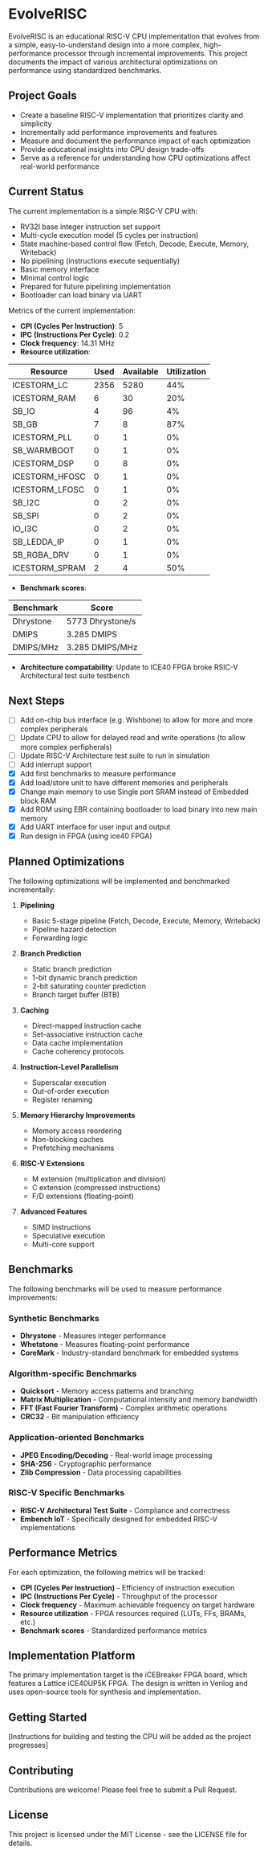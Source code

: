 # EvolveRISC

EvolveRISC is an educational RISC-V CPU implementation that evolves from a simple, easy-to-understand design into a more complex, high-performance processor through incremental improvements. This project documents the impact of various architectural optimizations on performance using standardized benchmarks.

## Project Goals

- Create a baseline RISC-V implementation that prioritizes clarity and simplicity
- Incrementally add performance improvements and features
- Measure and document the performance impact of each optimization
- Provide educational insights into CPU design trade-offs
- Serve as a reference for understanding how CPU optimizations affect real-world performance

## Current Status

The current implementation is a simple RISC-V CPU with:

- RV32I base integer instruction set support
- Multi-cycle execution model (5 cycles per instruction)
- State machine-based control flow (Fetch, Decode, Execute, Memory, Writeback)
- No pipelining (instructions execute sequentially)
- Basic memory interface
- Minimal control logic
- Prepared for future pipelining implementation
- Bootloader can load binary via UART

Metrics of the current implementation:

- **CPI (Cycles Per Instruction)**: 5
- **IPC (Instructions Per Cycle)**: 0.2
- **Clock frequency**: 14.31 MHz
- **Resource utilization**:
 
| Resource | Used | Available | Utilization |
|----------|------|-----------|-------------|
| ICESTORM_LC | 2356 | 5280 | 44% |
| ICESTORM_RAM | 6 | 30 | 20% |
| SB_IO | 4 | 96 | 4% |
| SB_GB | 7 | 8 | 87% |
| ICESTORM_PLL | 0 | 1 | 0% |
| SB_WARMBOOT | 0 | 1 | 0% |
| ICESTORM_DSP | 0 | 8 | 0% |
| ICESTORM_HFOSC | 0 | 1 | 0% |
| ICESTORM_LFOSC | 0 | 1 | 0% |
| SB_I2C | 0 | 2 | 0% |
| SB_SPI | 0 | 2 | 0% |
| IO_I3C | 0 | 2 | 0% |
| SB_LEDDA_IP | 0 | 1 | 0% |
| SB_RGBA_DRV | 0 | 1 | 0% |
| ICESTORM_SPRAM | 2 | 4 | 50% |

- **Benchmark scores**: 

| Benchmark | Score |
|-----------|-------|
| Dhrystone | 5773 Dhrystone/s |
| DMIPS | 3.285 DMIPS |
| DMIPS/MHz | 3.285 DMIPS/MHz |

- **Architecture compatability**: Update to ICE40 FPGA broke RSIC-V Architectural test suite testbench

## Next Steps

- [ ] Add on-chip bus interface (e.g. Wishbone) to allow for more and more complex peripherals
- [ ] Update CPU to allow for delayed read and write operations (to allow more complex perfipherals)
- [ ] Update RISC-V Architecture test suite to run in simulation
- [ ] Add interrupt support
- [x] Add first benchmarks to measure performance
- [x] Add load/store unit to have different memories and peripherals
- [x] Change main memory to use Single port SRAM instead of Embedded block RAM
- [x] Add ROM using EBR containing bootloader to load binary into new main memory
- [x] Add UART interface for user input and output
- [x] Run design in FPGA (using ice40 FPGA)

## Planned Optimizations

The following optimizations will be implemented and benchmarked incrementally:

1. **Pipelining**
   - Basic 5-stage pipeline (Fetch, Decode, Execute, Memory, Writeback)
   - Pipeline hazard detection
   - Forwarding logic

2. **Branch Prediction**
   - Static branch prediction
   - 1-bit dynamic branch prediction
   - 2-bit saturating counter prediction
   - Branch target buffer (BTB)

3. **Caching**
   - Direct-mapped instruction cache
   - Set-associative instruction cache
   - Data cache implementation
   - Cache coherency protocols

4. **Instruction-Level Parallelism**
   - Superscalar execution
   - Out-of-order execution
   - Register renaming

5. **Memory Hierarchy Improvements**
   - Memory access reordering
   - Non-blocking caches
   - Prefetching mechanisms

6. **RISC-V Extensions**
   - M extension (multiplication and division)
   - C extension (compressed instructions)
   - F/D extensions (floating-point)

7. **Advanced Features**
   - SIMD instructions
   - Speculative execution
   - Multi-core support

## Benchmarks

The following benchmarks will be used to measure performance improvements:

### Synthetic Benchmarks

- **Dhrystone** - Measures integer performance
- **Whetstone** - Measures floating-point performance
- **CoreMark** - Industry-standard benchmark for embedded systems

### Algorithm-specific Benchmarks

- **Quicksort** - Memory access patterns and branching
- **Matrix Multiplication** - Computational intensity and memory bandwidth
- **FFT (Fast Fourier Transform)** - Complex arithmetic operations
- **CRC32** - Bit manipulation efficiency

### Application-oriented Benchmarks

- **JPEG Encoding/Decoding** - Real-world image processing
- **SHA-256** - Cryptographic performance
- **Zlib Compression** - Data processing capabilities

### RISC-V Specific Benchmarks

- **RISC-V Architectural Test Suite** - Compliance and correctness
- **Embench IoT** - Specifically designed for embedded RISC-V implementations

## Performance Metrics

For each optimization, the following metrics will be tracked:

- **CPI (Cycles Per Instruction)** - Efficiency of instruction execution
- **IPC (Instructions Per Cycle)** - Throughput of the processor
- **Clock frequency** - Maximum achievable frequency on target hardware
- **Resource utilization** - FPGA resources required (LUTs, FFs, BRAMs, etc.)
- **Benchmark scores** - Standardized performance metrics

## Implementation Platform

The primary implementation target is the iCEBreaker FPGA board, which features a Lattice iCE40UP5K FPGA. The design is written in Verilog and uses open-source tools for synthesis and implementation.

## Getting Started

[Instructions for building and testing the CPU will be added as the project progresses]

## Contributing

Contributions are welcome! Please feel free to submit a Pull Request.

## License

This project is licensed under the MIT License - see the LICENSE file for details.
